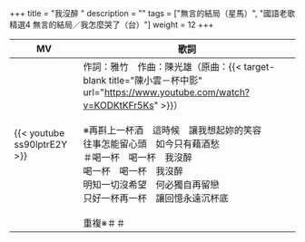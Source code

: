 +++
title = "我沒醉 "
description = ""
tags = ["無言的結局（星馬）", "國語老歌精選4 無言的結局／我怎麼哭了（台）"]
weight = 12
+++

MV  | 歌詞  
--------------|-------
{{< youtube ss90lptrE2Y >}}|作詞：雅竹　作曲：陳光雄（原曲：{{< target-blank title="陳小雲－杯中影" url="https://www.youtube.com/watch?v=KODKtKFr5Ks" >}}）<br/><br/>※再斟上一杯酒　這時候　讓我想起妳的笑容<br/>往事怎能留心頭　如今只有藉酒愁<br/>＃喝一杯　喝一杯　我沒醉<br/>喝一杯　喝一杯　我沒醉<br/>明知一切沒希望　何必獨自再留戀<br/>只好一杯再一杯　讓回憶永遠沉杯底<br/><br/>重複※＃＃